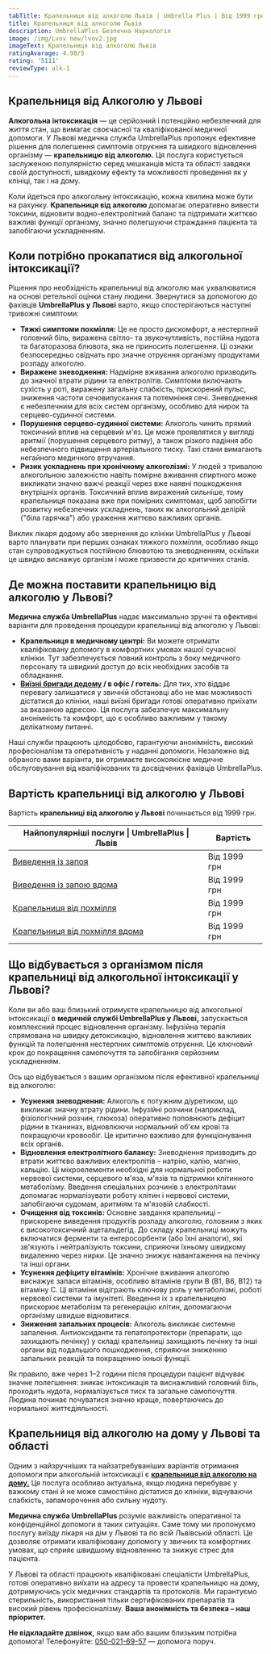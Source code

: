 ```yaml
---
tabTitle: Крапельниця від алкоголю Львів | Umbrella Plus | Від 1999 грн
title: Крапельниця від алкоголю Львів
description: UmbrellaPlus Безпечна Наркологія
image: /img/Lvov new/lvov2.jpg
imageText: Крапельниця від алкоголю Львів
ratingAvarage: 4.98/5
rating: '5111'
reviewType: alk-1
---
```


## Крапельниця від Алкоголю у Львові

**Алкогольна інтоксикація** — це серйозний і потенційно небезпечний для життя стан, що вимагає своєчасної та кваліфікованої медичної допомоги. У Львові медична служба UmbrellaPlus пропонує ефективне рішення для полегшення симптомів отруєння та швидкого відновлення організму — **крапельницю від алкоголю.** Ця послуга користується заслуженою популярністю серед мешканців міста та області завдяки своїй доступності, швидкому ефекту та можливості проведення як у клініці, так і на дому.

Коли йдеться про алкогольну інтоксикацію, кожна хвилина може бути на рахунку. **Крапельниця від алкоголю** допомагає оперативно вивести токсини, відновити водно-електролітний баланс та підтримати життєво важливі функції організму, значно полегшуючи страждання пацієнта та запобігаючи ускладненням.

## Коли потрібно прокапатися від алкогольної інтоксикації?

Рішення про необхідність крапельниці від алкоголю має ухвалюватися на основі ретельної оцінки стану людини. Звернутися за допомогою до фахівців **UmbrellaPlus у Львові** варто, якщо спостерігаються наступні тривожні симптоми:

* **Тяжкі симптоми похмілля:** Це не просто дискомфорт, а нестерпний головний біль, виражена світло- та звукочутливість, постійна нудота та багаторазова блювота, яка не приносить полегшення. Ці ознаки безпосередньо свідчать про значне отруєння організму продуктами розпаду алкоголю.
* **Виражене зневоднення:** Надмірне вживання алкоголю призводить до значної втрати рідини та електролітів. Симптоми включають сухість у роті, виражену загальну слабкість, прискорений пульс, зниження частоти сечовипускання та потемніння сечі. Зневоднення є небезпечним для всіх систем організму, особливо для нирок та серцево-судинної системи.
* **Порушення серцево-судинної системи:** Алкоголь чинить прямий токсичний вплив на серцевий м'яз. Це може проявлятися у вигляді аритмії (порушення серцевого ритму), а також різкого падіння або небезпечного підвищення артеріального тиску. Такі стани вимагають негайного медичного втручання.
* **Ризик ускладнень при хронічному алкоголізмі:** У людей з тривалою алкогольною залежністю навіть помірне вживання спиртного може викликати значно важчі реакції через вже наявні пошкодження внутрішніх органів. Токсичний вплив виражений сильніше, тому крапельниця показана вже при помірних симптомах, щоб запобігти розвитку небезпечних ускладнень, таких як алкогольний делірій ("біла гарячка") або ураження життєво важливих органів.

Виклик лікаря додому або звернення до клініки UmbrellaPlus у Львові варто планувати при перших ознаках тяжкого похмілля, особливо якщо стан супроводжується постійною блювотою та зневодненням, оскільки це швидко виснажує організм і може призвести до критичних станів.

## Де можна поставити крапельницю від алкоголю у Львові?

**Медична служба UmbrellaPlus** надає максимально зручні та ефективні варіанти для проведення процедури крапельниці від алкоголю у Львові:

* **Крапельниця в медичному центрі:** Ви можете отримати кваліфіковану допомогу в комфортних умовах нашої сучасної клініки. Тут забезпечується повний контроль з боку медичного персоналу та швидкий доступ до всіх необхідних засобів та обладнання.
* **[Виїзні бригади додому](https://umbrella-plus.com.ua/uk/lviv/kapelnica_ot_alkogola_na-domy-lv%D1%96v/) / в офіс / готель:** Для тих, хто віддає перевагу залишатися у звичній обстановці або не має можливості дістатися до клініки, наші виїзні бригади готові оперативно приїхати за вказаною адресою. Ця послуга забезпечує максимальну анонімність та комфорт, що є особливо важливим у такому делікатному питанні.

Наші служби працюють цілодобово, гарантуючи анонімність, високий професіоналізм та оперативність у наданні допомоги. Незалежно від обраного вами варіанта, ви отримаєте високоякісне медичне обслуговування від кваліфікованих та досвідчених фахівців UmbrellaPlus.

## Вартість крапельниці від алкоголю у Львові

Вартість **крапельниці від алкоголю у Львові** починається від 1999 грн.

| Найпопулярніші послуги \| UmbrellaPlus \| Львів                      | Вартість     |
| -------------------------------------------------------------------- | ------------ |
| [Виведення із запоя](vivod-iz-zapoia-lvov-ua)                        | Від 1999 грн |
| [Виведення із запою вдома](Vivod-iz-zapoia-na-domy-lvіv-ua)          | Від 1999 грн |
| [Крапельниця від похмілля](Kapelnica_ot_alkogola_lvov)               | Від 1999 грн |
| [Крапельниця від похмілля вдома](Kapelnica_ot_alkogola_na-domy-lvіv) | Від 1999 грн |

## Що відбувається з організмом після крапельниці від алкогольної інтоксикації у Львові?

Коли ви або ваш близький отримуєте крапельницю від алкогольної інтоксикації в **медичній службі UmbrellaPlus у Львові,** запускається комплексний процес відновлення організму. Інфузійна терапія спрямована на швидку детоксикацію, відновлення життєво важливих функцій та полегшення нестерпних симптомів отруєння. Це ключовий крок до покращення самопочуття та запобігання серйозним ускладненням.

Ось що відбувається з вашим організмом після ефективної крапельниці від алкоголю:

* **Усунення зневоднення:** Алкоголь є потужним діуретиком, що викликає значну втрату рідини. Інфузійні розчини (наприклад, фізіологічний розчин, глюкоза) оперативно поповнюють дефіцит рідини в тканинах, відновлюючи нормальний об'єм крові та покращуючи кровообіг. Це критично важливо для функціонування всіх органів.
* **Відновлення електролітного балансу:** Зневоднення призводить до втрати життєво важливих електролітів – натрію, калію, магнію, кальцію. Ці мікроелементи необхідні для нормальної роботи нервової системи, серцевого м'яза, м'язів та підтримки клітинного метаболізму. Введення спеціальних розчинів з електролітами допомагає нормалізувати роботу клітин і нервової системи, запобігаючи судомам, аритміям та м'язовій слабкості.
* **Очищення від токсинів:** Основне завдання крапельниці – прискорене виведення продуктів розпаду алкоголю, головним з яких є високотоксичний ацетальдегід. До складу крапельниці можуть включатися ферменти та ентеросорбенти (або їхні аналоги), які зв'язують і нейтралізують токсини, сприяючи їхньому швидкому видаленню через нирки. Це значно знижує навантаження на печінку та інші органи.
* **Усунення дефіциту вітамінів:** Хронічне вживання алкоголю виснажує запаси вітамінів, особливо вітамінів групи B (В1, В6, В12) та вітаміну С. Ці вітаміни відіграють ключову роль у метаболізмі, роботі нервової системи та імунітеті. Введення їх з крапельницею прискорює метаболізм та регенерацію клітин, допомагаючи організму швидше відновитися.
* **Зниження запальних процесів:** Алкоголь викликає системне запалення. Антиоксиданти та гепатопротектори (препарати, що захищають печінку) у складі крапельниці захищають печінку та інші органи від подальшого пошкодження, сприяючи зниженню запальних реакцій та покращенню їхньої функції.

Як правило, вже через 1–2 години після процедури пацієнт відчуває значне полегшення: зникає інтоксикація та виснажливий головний біль, проходить нудота, нормалізується тиск та загальне самопочуття. Людина починає почуватися значно краще, повертаючись до нормальної життєдіяльності.

## Крапельниця від алкоголю на дому у Львові та області

Одним з найзручніших та найзатребуваніших варіантів отримання допомоги при алкогольній інтоксикації є **[крапельниця від алкоголю на дому.](https://umbrella-plus.com.ua/uk/lviv/vivod-iz-zapoia-na-domy-lv%D1%96v-ua/)** Ця послуга особливо актуальна, якщо людина перебуває у важкому стані й не може самостійно дістатися до клініки, відчуваючи слабкість, запаморочення або сильну нудоту.

**Медична служба UmbrellaPlus** розуміє важливість оперативної та конфіденційної допомоги в таких ситуаціях. Саме тому ми пропонуємо послугу виїзду лікаря на дім у Львові та по всій Львівській області. Це дозволяє отримати кваліфіковану допомогу у звичних та комфортних умовах, що сприяє швидшому відновленню та знижує стрес для пацієнта.

У Львові та області працюють кваліфіковані спеціалісти UmbrellaPlus, готові оперативно виїхати на адресу та провести крапельницю на дому, дотримуючись усіх медичних стандартів та протоколів. Ми гарантуємо стерильність, використання тільки сертифікованих препаратів та високий рівень професіоналізму. **Ваша анонімність та безпека – наш пріоритет.**

**Не відкладайте дзвінок,** якщо вам або вашим близьким потрібна допомога! Телефонуйте: [050-021-69-57](tel:0500216957) — допомога поруч.
